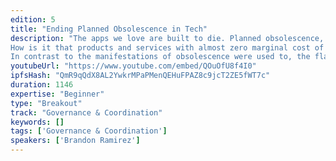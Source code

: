 ```yaml
---
edition: 5
title: "Ending Planned Obsolescence in Tech"
description: "The apps we love are built to die. Planned obsolescence, a term most people associate with cheap physical goods, is just as problematic in the software industry, where it hurts users and stifles innovation. It should seem counterintuitive that a product consisting primarily of ones and zeros could have a built-in expiration date, and yet the applications we rely upon shut down or become defunct all the time. Just this year already two applications that our team relied upon and were willing to pay for, shut down, despite having large active user bases.
How is it that products and services with almost zero marginal cost of distribution, can shut down amidst the protests of loyal users?
In contrast to the manifestations of obsolescence were used to, the flaws here are subtle economic and technological shortcomings, rather than obvious physical defects. In this talk I will explore the history of planned obsolescence, the root causes for it in the information technology sphere, and how a long term shift in how we think about building software is poised to deliver something in the world of bits that we could never imagine in the physical world: permanent products."
youtubeUrl: "https://www.youtube.com/embed/QOuOfU8f4I0"
ipfsHash: "QmR9qQdX8AL2YwkrMPaPMenQEHuFPAZ8c9jcT2ZE5fWT7c"
duration: 1146
expertise: "Beginner"
type: "Breakout"
track: "Governance & Coordination"
keywords: []
tags: ['Governance & Coordination']
speakers: ['Brandon Ramirez']
---
```

